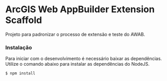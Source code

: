 # ArcGIS Web AppBuilder Extension Scaffold
Projeto para padronizar o processo de extensão e teste do AWAB.

### Instalação
Para iniciar com o desenvolvimento é necessário baixar as dependências. Utilize o comando abaixo para instalar as dependências do NodeJS.

```sh
$ npm install
```
